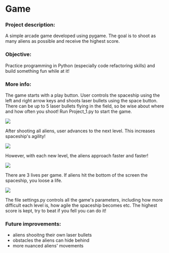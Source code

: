 # Game

### Project description:

A simple arcade game developed using pygame. The goal is to shoot as many aliens as possible and receive the highest score.


### Objective:

Practice programming in Python (especially code refactoring skills) and build something fun while at it!


### More info:

The game starts with a play button. User controls the spaceship using the left and right arrow keys and shoots laser bullets using the space button.
There can be up to 5 laser bullets flying in the field, so be wise about where and how often you shoot!
Run Project_1.py to start the game.

![](gif_1.gif)

After shooting all aliens, user advances to the next level. This increases spaceship's agility!

![](gif_2.gif)

However, with each new level, the aliens approach faster and faster!

![](gif_3.gif)

There are 3 lives per game. If aliens hit the bottom of the screen the spaceship, you loose a life.

![](gif_4.gif)


The file settings.py controls all the game's parameters, including how more difficult each level is, how agile the spaceship becomes etc.
The highest score is kept, try to beat if you fell you can do it!


### Future improvements:

* aliens shooitng their own laser bullets
* obstacles the aliens can hide behind
* more nuanced aliens' movements
